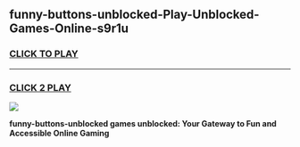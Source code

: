
## funny-buttons-unblocked-Play-Unblocked-Games-Online-s9r1u
<h3>
<a href="https://premium76.site?title=funny-buttons-unblocked&ref=25A">CLICK TO PLAY</a></h3>
<hr>

<h3>
<a href="https://premium76.site?title=funny-buttons-unblocked&ref=25A">CLICK 2 PLAY</a>
  
</h3>

<a href="https://premium76.site?title=funny-buttons-unblocked&ref=25A"><img src="https://clearcache.store/games.png"></a>


**funny-buttons-unblocked games unblocked: Your Gateway to Fun and Accessible Online Gaming**
